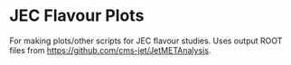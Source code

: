 # JEC Flavour Plots

For making plots/other scripts for JEC flavour studies.
Uses output ROOT files from https://github.com/cms-jet/JetMETAnalysis.
